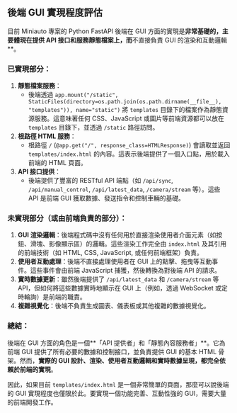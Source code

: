## 後端 GUI 實現程度評估

目前 Miniauto 專案的 Python FastAPI 後端在 GUI 方面的實現是**非常基礎的，主要體現在提供 API 接口和服務靜態檔案上，而**不直接負責 GUI 的渲染和互動邏輯**。

### 已實現部分：

1.  **靜態檔案服務**：
    *   後端透過 `app.mount("/static", StaticFiles(directory=os.path.join(os.path.dirname(__file__), "templates")), name="static")` 將 `templates` 目錄下的檔案作為靜態資源服務。這意味著任何 CSS、JavaScript 或圖片等前端資源都可以放在 `templates` 目錄下，並透過 `/static` 路徑訪問。
2.  **根路徑 HTML 服務**：
    *   根路徑 `/` (`@app.get("/", response_class=HTMLResponse)`) 會讀取並返回 `templates/index.html` 的內容。這表示後端提供了一個入口點，用於載入前端的 HTML 頁面。
3.  **API 接口提供**：
    *   後端提供了豐富的 RESTful API 端點（如 `/api/sync`, `/api/manual_control`, `/api/latest_data`, `/camera/stream` 等）。這些 API 是前端 GUI 獲取數據、發送指令和控制車輛的基礎。

### 未實現部分（或由前端負責的部分）：

1.  **GUI 渲染邏輯**：後端程式碼中沒有任何用於直接渲染使用者介面元素（如按鈕、滑塊、影像顯示區）的邏輯。這些渲染工作完全由 `index.html` 及其引用的前端技術（如 HTML, CSS, JavaScript, 或任何前端框架）負責。
2.  **使用者互動處理**：後端不直接處理使用者在 GUI 上的點擊、拖曳等互動事件。這些事件會由前端 JavaScript 捕獲，然後轉換為對後端 API 的請求。
3.  **實時數據更新**：雖然後端提供了 `/api/latest_data` 和 `/camera/stream` 等 API，但如何將這些數據實時地顯示在 GUI 上（例如，透過 WebSocket 或定時輪詢）是前端的職責。
4.  **複雜視覺化**：後端不負責生成圖表、儀表板或其他複雜的數據視覺化。

### 總結：

後端在 GUI 方面的角色是一個**「API 提供者」和「靜態內容服務者」**。它為前端 GUI 提供了所有必要的數據和控制接口，並負責提供 GUI 的基本 HTML 骨架。然而，**實際的 GUI 設計、渲染、使用者互動邏輯和實時數據呈現，都完全依賴於前端的實現**。

因此，如果目前 `templates/index.html` 是一個非常簡單的頁面，那麼可以說後端的 GUI 實現程度也僅限於此。要實現一個功能完善、互動性強的 GUI，需要大量的前端開發工作。

